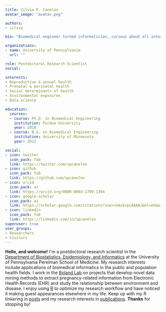 ```yaml
---
title: Silvia P. Canelón
avatar_image: "avatar.png"

authors:
- silvia

bio: "Biomedical engineer turned informatician, curious about all intersections of data and society. Pronouns: she/her."

organizations:
- name: University of Pennsylvania
  url: ""

role: Postdoctoral Research Scientist
social:

interests:
- Reproductive & sexual health
- Prenatal & perinatal health
- Social determinants of health
- Environmental exposures
- Data science

education:
  courses:
  - course: Ph.D. in Biomedical Engineering
    institution: Purdue University
    year: 2018
  - course: B.S. in Biomedical Engineering
    institution: University of Minnesota
    year: 2012

social:
- icon: twitter
  icon_pack: fab
  link: https://twitter.com/spcanelon
- icon: github
  icon_pack: fab
  link: https://github.com/spcanelon
- icon: orcid
  icon_pack: ai
  link: https://orcid.org/0000-0003-1709-1394
- icon: google-scholar
  icon_pack: ai
  link: https://scholar.google.com/citations?user=GAzkvpcAAAAJ&hl=en&oi=ao
- icon: linkedin
  icon_pack: fab
  link: https://linkedin.com/in/spcanelon
superuser: true
user_groups:
- Researchers
- Visitors
---
```


**Hello, and welcome!** I'm a postdoctoral research scientist in the [Department of Biostatistics, Epidemiology, and Informatics](https://www.dbei.med.upenn.edu/) at the University of Pennsylvania Perelman School of Medicine. My research interests include applications of biomedical informatics in the public and population health fields. I work in the [Boland Lab](https://www.med.upenn.edu/bolandlab/) on projects that develop novel data mining methods to extract pregnancy-related information from Electronic Health Records (EHR) and study the relationship between environment and disease. I enjoy using [R](https://www.r-project.org/about.html) to optimize my research workflow and have noticed it making guest appearances elsewhere in my life. Keep up with my R tinkering in [posts](post) and my research interests in [publications](publication). **Thanks** for stopping by!
